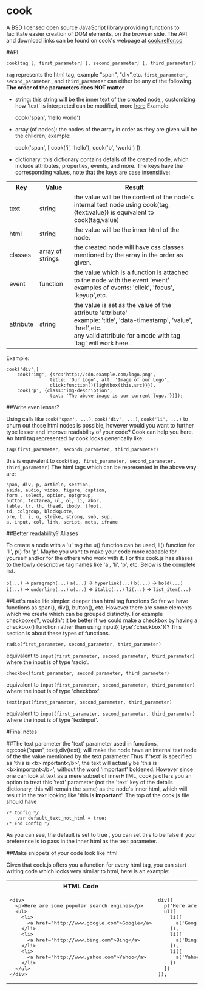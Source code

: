 cook
====

A BSD licensed open source JavaScript library providing functions to facilitate easier creation of DOM elements, on the browser side.
The API and download links can be found on cook's webpage at [cook.relfor.co](http://cook.relfor.co)

#API

    cook(tag [, first_parameter] [, second_parameter] [, third_parameter])

`tag` represents the html tag, example "span", "div",etc.
`first_parameter` , `second_parameter` , and `third_parameter` can either be any of the following.  
**The order of the parameters does NOT matter**

- string: this string will be the inner text of the created node,, customizing how 'text' is interpreted can be modified, more [here](#text-html-config)
Example:


    cook('span', 'hello world')

- array (of nodes): the nodes of the array in order as they are given will be the children, example:  


    cook('span', [
        cook('i', 'hello'),
        cook('b', 'world')
    ])

- dictionary:  this dictionary contains details of the created node, which include attributes, properties, events, and more. The keys have the corresponding values, note that the keys are case insensitive:

<table>
<tr>
    <th>
        Key
    </th>
    <th>
        Value
    </th>
    <th>
        Result
    </th>
</tr>
<tr>
    <td>text</td>
    <td>string</td>
    <td>the value will be the content of the node's internal text node using cook(tag, {text:value})
        is
        equivalent to cook(tag,value)
    </td>

</tr>
<tr>
    <td>html</td>
    <td>
        string
    </td>
    <td>
        the value will be the inner html of the node.
    </td>

</tr>
<tr>
    <td>classes</td>
    <td>
        array of strings
    </td>
    <td>
        the created node will have css classes mentioned by the array in the order as given.
    </td>

</tr>
<tr>
    <td>event</td>
    <td>
        function
    </td>
    <td>
        the value which is a function is attached to the node with the event 'event'<br>
        examples of events: 'click', 'focus', 'keyup',etc.<br>
    </td>

</tr>
<tr>
    <td>attribute</td>
    <td>
        string
    </td>
    <td>
        the value is set as the value of the attribute 'attribute'<br>
        example: 'title', 'data-timestamp', 'value', 'href',etc.<br>
        any valid attribute for a node with tag 'tag' will work here.
    </td>

</tr>


</table>
        
Example:

    cook('div',[
        cook('img', {src:'http://cdn.example.com/logo.png',
                    title: 'Our Logo', alt: 'Image of our Logo',
                    click:function(){lightbox(this.src)}}),
        cook('p', {class:'img-description',
                    text: 'The above image is our current logo.'})]);


##Write even lesser?

Using calls like `cook('span', ...)`, `cook('div', ...)`, `cook('li', ...)` to churn out those html nodes is possible, however would you want to further type lesser and improve readability of your code? Cook can help you here. An html tag represented by cook looks generically like:

    tag(first_parameter, seconds_parameter, third_parameter)

this is equivalent to `cook(tag, first_parameter, second_parameter, third_parameter)`
The html tags which can be represented in the above way are:

    span, div, p, article, section,
    aside, audio, video, figure, caption,
    form , select, option, optgroup,
    button, textarea, ul, ol, li, abbr,
    table, tr, th, thead, tbody, tfoot,
    td, colgroup, blockquote,
    pre, b, i, u, strike, strong, sub, sup,
    a, input, col, link, script, meta, iframe


##Better readability? Aliases

To create a node with a 'u' tag the u() function can be used, li() function for 'li', p() for 'p'. Maybe you want to make your code more readable for yourself and/or for the others who work with it. For this cook.js has aliases to the lowly descriptive tag names like 'a', 'li', 'p', etc. Below is the complete list.

`p(...)` -> `paragraph(...)`
`a(...)` -> `hyperlink(...)`
`b(...)` -> `bold(...)`
`i(...)` -> `underline(...)`
`u(...)` -> `italic(...)`
`li(...)` -> `list_item(...)`


##Let's make life simpler: deeper than html tag functions
So far we have functions as span(), div(), button(), etc. However there are some elements which we create which can be grouped distinctly. For example checkboxes?, wouldn't it be better if we could make a checkbox by having a checkbox() function rather than using input({'type':'checkbox'})? This section is about these types of functions.

    radio(first_parameter, second_parameter, third_parameter)

equivalent to `input(first_parameter, second_parameter, third_parameter)` where the input is of type 'radio'.

    checkbox(first_parameter, second_parameter, third_parameter)

equivalent to `input(first_parameter, second_parameter, third_parameter)` where the input is of type 'checkbox'.

    textinput(first_parameter, second_parameter, third_parameter)

equivalent to `input(first_parameter, second_parameter, third_parameter)` where the input is of type 'textinput'.




#Final notes

##<a name="text-html-config"></a>The text parameter
the 'text' parameter used in functions, eg:cook('span', text),div(text); will make the node have an internal text node of the the value mentioned by the text parameter
Thus if 'text' is specified as 'this is \<b\>important\</b\>', the text will actually be 'this is \<b\>important\</b\>', without the word 'important' boldened. However since one can look at text as a mere subset of innerHTML, cook.js offers you an option to treat this 'text' parameter (not the 'text' key of the details dictionary, this will remain the same) as the node's inner html, which will result in the text looking like 'this is <b>important</b>'.
The top of the cook.js file should have

    /* Config */
        var default_text_not_html = true;
    /* End Config */

As you can see, the default is set to true , you can set this to be false if your preference is to pass in the inner html as the text parameter.

##Make snippets of your code look like html

Given that cook.js offers you a function for every html tag, you can start writing code which looks very similar to html, here is an example:

<table>

<tr>
<th>HTML Code</th>
<th>cook.js</th>

</tr>
<tr>

<td>
<pre>
&lt;div&gt;
  &lt;p&gt;Here are some popular search engines&lt;/p&gt;
  &lt;ul&gt;
    &lt;li&gt;
      &lt;a href=&quot;http://www.google.com&quot;&gt;Google&lt;/a&gt;
    &lt;/li&gt;
    &lt;li&gt;
      &lt;a href=&quot;http://www.bing.com&quot;&gt;Bing&lt;/a&gt;
    &lt;/li&gt;
    &lt;li&gt;
      &lt;a href=&quot;http://www.yahoo.com&quot;&gt;Yahoo&lt;/a&gt;
    &lt;/li&gt;
  &lt;/ul&gt;
&lt;/div&gt;</pre>
</td>
<td>
<pre>
div([
  p('Here are some popular search engines'),
  ul([
    li([
      a('Google', {href:'http://www.google.com'})
    ]),
    li([
      a('Bing', {href:'http://www.bing.com'})
    ]),
    li([
      a('Yahoo', {href:'http://www.yahoo.com'})
    ])
  ])
]);
</pre>

</td>
</tr>
</table>
